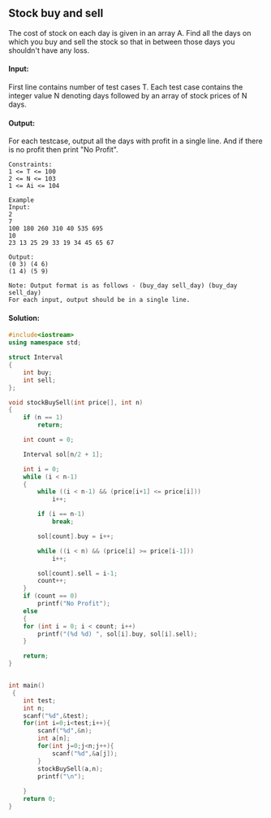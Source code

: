 ## Stock buy and sell 

The cost of stock on each day is given in an array A. Find all the days on which you buy and sell the stock so that in between those days you shouldn't have any loss.

#### Input: 
First line contains number of test cases T. Each test case contains the integer value N denoting days followed by an array of stock prices of N days. 

#### Output:
For each testcase, output all the days with profit in a single line. And if there is no profit then print "No Profit".
```
Constraints:
1 <= T <= 100
2 <= N <= 103
1 <= Ai <= 104

Example
Input:
2
7
100 180 260 310 40 535 695
10
23 13 25 29 33 19 34 45 65 67

Output:
(0 3) (4 6)
(1 4) (5 9)

Note: Output format is as follows - (buy_day sell_day) (buy_day sell_day)
For each input, output should be in a single line.
```
#### Solution:
```C++
#include<iostream>
using namespace std;

struct Interval 
{ 
	int buy; 
	int sell; 
}; 

void stockBuySell(int price[], int n) 
{ 
	if (n == 1) 
		return; 

	int count = 0; 

	Interval sol[n/2 + 1]; 

	int i = 0; 
	while (i < n-1) 
	{ 
		while ((i < n-1) && (price[i+1] <= price[i])) 
			i++; 

		if (i == n-1) 
			break; 

		sol[count].buy = i++; 

		while ((i < n) && (price[i] >= price[i-1])) 
			i++; 

		sol[count].sell = i-1; 
		count++; 
	} 
	if (count == 0) 
		printf("No Profit"); 
	else
	{ 
	for (int i = 0; i < count; i++) 
		printf("(%d %d) ", sol[i].buy, sol[i].sell); 
	} 

	return; 
} 


int main()
 {
	int test;
	int n;
	scanf("%d",&test);
	for(int i=0;i<test;i++){
	    scanf("%d",&n);
	    int a[n];
	    for(int j=0;j<n;j++){
	        scanf("%d",&a[j]);
	    }
	    stockBuySell(a,n);
	    printf("\n");
	    
	}
	return 0;
}
```

